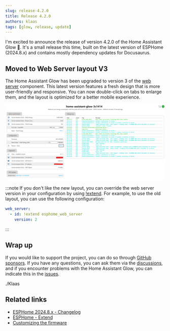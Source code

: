```yaml
---
slug: release-4.2.0
title: Release 4.2.0
authors: klaas
tags: [glow, release, update]
---
```


I'm excited to announce the release of version 4.2.0 of the Home Assistant Glow 🌟. It's a small release this time, built on the latest version of ESPHome (2024.8.x) and contains mostly dependency updates for Docusaurus.

<!-- truncate -->

## Moved to Web Server layout V3

The Home Assistant Glow has been upgraded to version 3 of the [web server][webserver] component. This latest version features a fresh design that is more user-friendly and responsive. You can now double-click on tabs to enlarge them, and the layout is optimized for a better mobile experience.

![Web Server - version 3](../static/img/blog/webserver-v3.png)

:::note
If you don't like the new layout, you can override the web server version in your configuration by using [!extend]. For example, to use the old layout, you can use the following configuration:

```yaml title="your_glow_config.yaml"
web_server:
  - id: !extend esphome_web_server
    version: 2
```
:::

## Wrap up

If you would like to support the project, you can do so through [GitHub sponsors](https://github.com/sponsors/klaasnicolaas). If you have any questions, you can ask them via the [discussions](https://github.com/klaasnicolaas/home-assistant-glow/discussions), and if you encounter problems with the Home Assistant Glow, you can indicate this in the [issues](https://github.com/klaasnicolaas/home-assistant-glow/issues).

./Klaas

## Related links

- [ESPHome 2024.8.x - Changelog][esphome-changelog]
- [ESPHome - Extend][!extend]
- [Customizing the firmware](/docs/advanced/firmware_customization)

<!-- Links -->
[esphome-changelog]: https://esphome.io/changelog/2024.8.0.html
[webserver]: https://esphome.io/components/web_server.html
[!extend]: https://esphome.io/components/packages.html#extend
